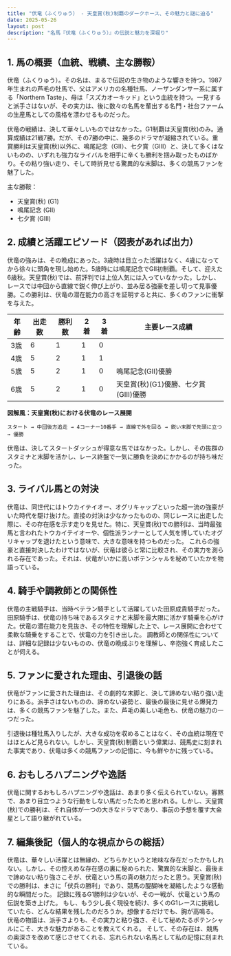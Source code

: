 ```yaml
---
title: "伏竜（ふくりゅう） - 天皇賞(秋)制覇のダークホース、その魅力と謎に迫る"
date: 2025-05-26
layout: post
description: "名馬『伏竜（ふくりゅう）』の伝説と魅力を深堀り"
---
```


## 1. 馬の概要（血統、戦績、主な勝鞍）

伏竜（ふくりゅう）。その名は、まるで伝説の生き物のような響きを持つ。1987年生まれの芦毛の牡馬で、父はアメリカの名種牡馬、ノーザンダンサー系に属する「Northern Taste」、母は「スズカオーキッド」という血統を持つ。一見すると派手さはないが、その実力は、後に数々の名馬を輩出する名門・社台ファームの生産馬としての風格を漂わせるものだった。

伏竜の戦績は、決して華々しいものではなかった。G1制覇は天皇賞(秋)のみ。通算成績は21戦7勝。だが、その7勝の中に、幾多のドラマが凝縮されている。重賞勝利は天皇賞(秋)以外に、鳴尾記念（GII）、七夕賞（GIII）と、決して多くはないものの、いずれも強力なライバルを相手に辛くも勝利を掴み取ったものばかり。その粘り強い走り、そして時折見せる驚異的な末脚は、多くの競馬ファンを魅了した。


主な勝鞍：

* 天皇賞(秋) (G1)
* 鳴尾記念 (GII)
* 七夕賞 (GIII)


## 2. 成績と活躍エピソード（図表があれば出力）

伏竜の強みは、その晩成にあった。3歳時は目立った活躍はなく、4歳になってから徐々に頭角を現し始めた。5歳時には鳴尾記念でGII初制覇。そして、迎えた6歳秋。天皇賞(秋)では、前評判では上位人気には入っていなかった。しかし、レースでは中団から直線で鋭く伸び上がり、並み居る強豪を差し切って見事優勝。この勝利は、伏竜の潜在能力の高さを証明すると共に、多くのファンに衝撃を与えた。


| 年齢 | 出走数 | 勝利数 | 2着 | 3着 | 主要レース成績 |
|---|---|---|---|---|---|
| 3歳 | 6 | 1 | 1 | 0 |  |
| 4歳 | 5 | 2 | 1 | 1 |  |
| 5歳 | 5 | 2 | 1 | 0 | 鳴尾記念(GII)優勝 |
| 6歳 | 5 | 2 | 1 | 0 | 天皇賞(秋)(G1)優勝、七夕賞(GIII)優勝 |


**図解風：天皇賞(秋)における伏竜のレース展開**

```
スタート → 中団後方追走 → 4コーナー10番手 → 直線で外を回る → 鋭い末脚で先頭に立つ → 優勝
```

伏竜は、決してスタートダッシュが得意な馬ではなかった。しかし、その抜群のスタミナと末脚を活かし、レース終盤で一気に勝負を決めにかかるのが持ち味だった。


## 3. ライバル馬との対決

伏竜は、同世代にはトウカイテイオー、オグリキャップといった超一流の強豪がいた時代を駆け抜けた。直接の対決は少なかったものの、同じレースに出走した際に、その存在感を示す走りを見せた。特に、天皇賞(秋)での勝利は、当時最強馬と言われたトウカイテイオーや、個性派ランナーとして人気を博していたオグリキャップを退けたという意味で、大きな意味を持つものだった。  これらの強豪と直接対決したわけではないが、伏竜は彼らと常に比較され、その実力を測られる存在であった。それは、伏竜がいかに高いポテンシャルを秘めていたかを物語っている。


## 4. 騎手や調教師との関係性

伏竜の主戦騎手は、当時ベテラン騎手として活躍していた田原成貴騎手だった。田原騎手は、伏竜の持ち味であるスタミナと末脚を最大限に活かす騎乗を心がけた。伏竜の潜在能力を見抜き、その特性を理解した上で、レース展開に合わせて柔軟な騎乗をすることで、伏竜の力を引き出した。  調教師との関係性については、詳細な記録は少ないものの、伏竜の晩成ぶりを理解し、辛抱強く育成したことが伺える。


## 5. ファンに愛された理由、引退後の話

伏竜がファンに愛された理由は、その劇的な末脚と、決して諦めない粘り強い走りにある。派手さはないものの、諦めない姿勢と、最後の最後に見せる爆発力は、多くの競馬ファンを魅了した。また、芦毛の美しい毛色も、伏竜の魅力の一つだった。

引退後は種牡馬入りしたが、大きな成功を収めることはなく、その血統は現在ではほとんど見られない。しかし、天皇賞(秋)制覇という偉業は、競馬史に刻まれた事実であり、伏竜は多くの競馬ファンの記憶に、今も鮮やかに残っている。


## 6. おもしろハプニングや逸話

伏竜に関するおもしろハプニングや逸話は、あまり多く伝えられていない。寡黙で、あまり目立つような行動をしない馬だったためと思われる。しかし、天皇賞(秋)での勝利は、それ自体が一つの大きなドラマであり、事前の予想を覆す大金星として語り継がれている。


## 7. 編集後記（個人的な視点からの総括）

伏竜は、華々しい活躍とは無縁の、どちらかというと地味な存在だったかもしれない。しかし、その控えめな存在感の裏に秘められた、驚異的な末脚と、最後まで諦めない粘り強さこそが、伏竜という馬の真の魅力だったと思う。天皇賞(秋)での勝利は、まさに「伏兵の勝利」であり、競馬の醍醐味を凝縮したような感動的な瞬間だった。  記録に残るG1勝利は少ないが、その一戦が、伏竜という馬の伝説を築き上げた。  もし、もう少し長く現役を続け、多くのG1レースに挑戦していたら、どんな結果を残したのだろうか。想像するだけでも、胸が高鳴る。  伏竜の物語は、派手さよりも、その実力と粘り強さ、そして秘めたるポテンシャルにこそ、大きな魅力があることを教えてくれる。  そして、その存在は、競馬の奥深さを改めて感じさせてくれる、忘れられない名馬として私の記憶に刻まれている。

